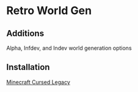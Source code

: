 # Retro World Gen

## Additions
Alpha, Infdev, and Indev world generation options

## Installation
[Minecraft Cursed Legacy](https://minecraft-cursed-legacy.github.io/)